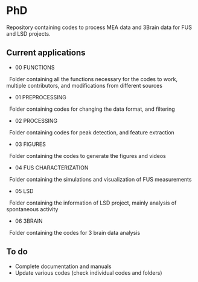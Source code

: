 # PhD

Repository containing codes to process MEA data and 3Brain data for FUS and LSD projects. 

## Current applications

* 00 FUNCTIONS

&nbsp;	Folder containing all the functions necessary for the codes to work, multiple contributors, and modifications from different sources  

* 01 PREPROCESSING 

&nbsp;	Folder containing codes for changing the data format, and filtering 

* 02 PROCESSING 	

&nbsp;	Folder containing codes for peak detection, and feature extraction 

* 03 FIGURES 

&nbsp;	Folder containing the codes to generate the figures and videos

* 04 FUS CHARACTERIZATION 

&nbsp;	Folder containing the simulations and visualization of FUS measurements 

* 05 LSD

&nbsp;	Folder containing the information of LSD project, mainly analysis of spontaneous activity 

* 06 3BRAIN 

&nbsp;	Folder containing the codes for 3 brain data analysis 

## To do

* Complete documentation and manuals 
* Update various codes (check individual codes and folders)
